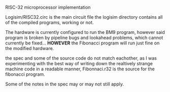 RISC-32 microprocessor implementation

Logisim/RISC32.circ is the main circuit file
the logisim directory contains all of the compiled programs, working or not.

The hardware is currently configured to run the BM9 program, however said program is broken by
pipeline bugs and lookahead problems, which cannot currently be fixed... **HOWEVER** the Fibonacci program
will run just fine on the modified hardware.

the spec and some of the source code do not match eachother, as I was experimenting with the best way
of writing down the realtively strange machine code in a readable manner, Fibonnaci.r32 is the source
for the fibonacci program.

Some of the notes in the spec may or may not still apply.
